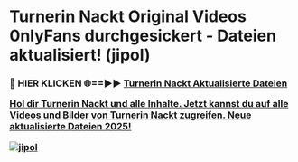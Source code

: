 # Turnerin Nackt Original Videos 0nlyFans durchgesickert - Dateien aktualisiert! (jipol)

<h3>🔴 HIER KLICKEN 🌐==►► <a href="https://tinyurl.com/h6vf6nb8" rel="nofollow">Turnerin Nackt Aktualisierte Dateien

Hol dir Turnerin Nackt und alle Inhalte. Jetzt kannst du auf alle Videos und Bilder von Turnerin Nackt zugreifen. Neue aktualisierte Dateien 2025!

[![jipol](https://i.imgur.com/sD4kR3V.gif)](https://tinyurl.com/h6vf6nb8)
